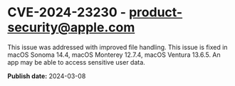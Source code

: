# CVE-2024-23230 - product-security@apple.com

This issue was addressed with improved file handling. This issue is fixed in macOS Sonoma 14.4, macOS Monterey 12.7.4, macOS Ventura 13.6.5. An app may be able to access sensitive user data.

**Publish date:** 2024-03-08

